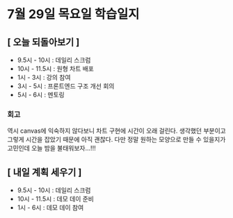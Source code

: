 # 7월 29일 목요일 학습일지

## [ 오늘 되돌아보기 ]

- 9.5시 - 10시 : 데일리 스크럼
- 10시 - 11.5시 : 원형 차트 배포
- 1시 - 3시 : 강의 참여
- 3시 - 5시 : 프론트엔드 구조 개선 회의
- 5시 - 6시 : 멘토링

### 회고

역시 canvas에 익숙하지 않다보니 차트 구현에 시간이 오래 걸린다. 생각했던 부분이고 그렇게 시간을 잡았기 때문에 아직 괜찮다.
다만 정말 원하는 모양으로 만들 수 있을지가 고민인데 오늘 밤을 불태워보자...!!!

## [ 내일 계획 세우기 ]

- 9.5시 - 10시 : 데일리 스크럼
- 10시 - 11.5시 : 데모 데이 준비
- 1시 - 6시 : 데모 데이 참여
